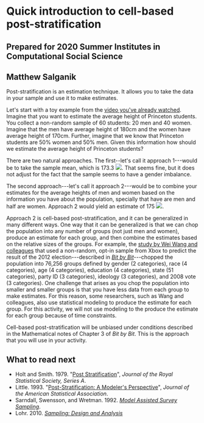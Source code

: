 # Quick introduction to cell-based post-stratification
## Prepared for 2020 Summer Institutes in Computational Social Science
## Matthew Salganik

Post-stratification is an estimation technique. It allows you to take the data in your sample and use it to make estimates.  

Let's start with a toy example from the [video you've already watched](https://www.youtube.com/watch?v=SLAi9v5CCnM). Imagine that you want to estimate the average height of Princeton students.  You collect a non-random sample of 60 students: 20 men and 40 women. Imagine that the men have average height of 180cm and the women have average height of 170cm. Further, imagine that we know that Princeton students are 50% women and 50% men. Given this information how should we estimate the average height of Princeton students?

There are two natural approaches. The first--let's call it approach 1---would be to take the sample mean, which is 173.3 <img src="https://render.githubusercontent.com/render/math?math=\left(\frac{180 \times 20+170 \times 40}{60}\right)">.  That seems fine, but it does not adjust for the fact that the sample seems to have a gender imbalance.

The second approach---let's call it approach 2---would be to combine your estimates for the average heights of men and women based on the information you have about the population, specially that have are men and half are women.  Approach 2 would yield an estimate of 175 <img src="https://render.githubusercontent.com/render/math?math=(180 \times 0.5+170 \times 0.5)">.

Approach 2 is cell-based post-stratification, and it can be generalized in many different ways.  One way that it can be generalized is that we can chop the population into any number of groups (not just men and women), produce an estimate for each group, and then combine the estimates based on the relative sizes of the groups.  For example, the [study by Wei Wang and colleagues](https://doi.org/10.1016/j.ijforecast.2014.06.001) that used a non-random, opt-in sample from Xbox to predict the result of the 2012 election---described in [*Bit by Bit*](https://www.bitbybitbook.com/en/1st-ed/asking-questions/who/)---chopped the population into 76,256 groups defined by gender (2 categories), race (4 categories), age (4 categories), education (4 categories), state (51 categories), party ID (3 categories), ideology (3 categories), and 2008 vote (3 categories).  One challenge that arises as you chop the population into smaller and smaller groups is that you have less data from each group to make estimates.  For this reason, some researchers, such as Wang and colleagues, also use statistical modeling to produce the estimate for each group.  For this activity, we will not use modeling to the produce the estimate for each group because of time constraints.

Cell-based post-stratification will be unbiased under conditions described in the Mathematical notes of Chapter 3 of *Bit by Bit*.  This is the approach that you will use in your activity.



## What to read next

- Holt and Smith. 1979. "[Post Stratification](https://www.jstor.org/stable/2344652)", *Journal of the Royal Statistical Society, Series A*.
- Little. 1993. "[Post-Stratification: A Modeler's Perspective](https://www.jstor.org/stable/2290792 )", *Journal of the American Statistical Association*.
- Sarndall, Swensson, and Wretman. 1992. *[Model Assisted Survey Sampling](https://www.springer.com/gp/book/9780387406206)*.
- Lohr. 2010. *[Sampling: Design and Analysis](https://www.sharonlohr.com/sampling-design-and-analysis)*

